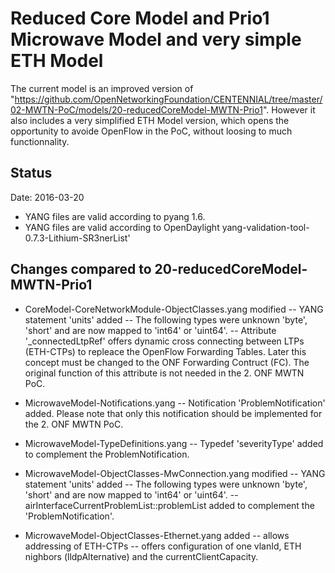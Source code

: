 # Reduced Core Model and Prio1 Microwave Model and very simple ETH Model
The current model is an improved version of "https://github.com/OpenNetworkingFoundation/CENTENNIAL/tree/master/02-MWTN-PoC/models/20-reducedCoreModel-MWTN-Prio1". However it also includes a very simplified ETH Model version, which opens the opportunity to avoide OpenFlow in the PoC, without loosing to much functionnality. 

## Status 
Date: 2016-03-20

- YANG files are valid according to pyang 1.6.
- YANG files are valid according to OpenDaylight yang-validation-tool-0.7.3-Lithium-SR3nerList'

## Changes compared to 20-reducedCoreModel-MWTN-Prio1
- CoreModel-CoreNetworkModule-ObjectClasses.yang modified
-- YANG statement 'units' added
-- The following types were unknown 'byte', 'short' and are now mapped to 'int64' or 'uint64'.
-- Attribute '_connectedLtpRef' offers dynamic cross connecting between LTPs (ETH-CTPs) to repleace the OpenFlow Forwarding Tables. Later this concept must be changed to the ONF Forwarding Contruct (FC). The original function of this attribute is not needed in the 2. ONF MWTN PoC.

- MicrowaveModel-Notifications.yang
-- Notification 'ProblemNotification' added. Please note that only this notification should be implemented for the 2. ONF MWTN PoC.

- MicrowaveModel-TypeDefinitions.yang
-- Typedef 'severityType' added to complement the ProblemNotification.

- MicrowaveModel-ObjectClasses-MwConnection.yang modified
-- YANG statement 'units' added
-- The following types were unknown 'byte', 'short' and are now mapped to 'int64' or 'uint64'.
-- airInterfaceCurrentProblemList::problemList added to complement the 'ProblemNotification'.

- MicrowaveModel-ObjectClasses-Ethernet.yang added
-- allows addressing of ETH-CTPs
-- offers configuration of one vlanId, ETH nighbors (lldpAlternative) and the currentClientCapacity.

